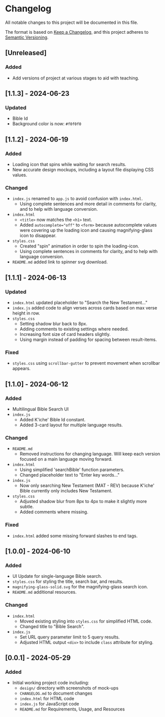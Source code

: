 # Changelog

All notable changes to this project will be documented in this file.

The format is based on [Keep a Changelog](https://keepachangelog.com/en/1.1.0/),
and this project adheres to [Semantic Versioning](https://semver.org/spec/v2.0.0.html).

## [Unreleased]

### Added

- Add versions of project at various stages to aid with teaching.

## [1.1.3] - 2024-06-23

### Updated

- Bible Id
- Background color is now: `#f0f0f0`

## [1.1.2] - 2024-06-19

### Added

- Loading icon that spins while waiting for search results.
- New accurate design mockups, including a layout file displaying CSS values.

### Changed

- `index.js` renamed to `app.js` to avoid confusion with `index.html`.
  - Using complete sentences and more detail in comments for clarity, and to help with language conversion.
- `index.html`
  - `<title>` now matches the `<h1>` text.
  - Added `autocomplete="off"` to `<form>` because autocomplete values were covering up the loading icon and causing magnifying-glass icon to disappear.
- `styles.css`
  - Created "spin" animation in order to spin the loading-icon.
  - Using complete sentences in comments for clarity, and to help with language conversion.
- `README.md` added link to spinner svg download.

## [1.1.1] - 2024-06-13

### Updated

- `index.html` updated placeholder to "Search the New Testament..."
- `index.js` added code to align verses across cards based on max verse height in row.
- `styles.css`
  - Setting shadow blur back to 8px.
  - Adding comments to existing settings where needed.
  - Increasing font size of card headers slightly.
  - Using margin instead of padding for spacing between result-items.

### Fixed

- `styles.css` using `scrollbar-gutter` to prevent movement when scrollbar appears.

## [1.1.0] - 2024-06-12

### Added

- Multilingual Bible Search UI
- `index.js`
  - Added K'iche' Bible Id constant.
  - Added 3-card layout for multiple language results.

### Changed

- `README.md`
  - Removed instructions for changing language. Will keep each version focused on a main language moving forward.
- `index.html`
  - Using simplified 'searchBible' function parameters.
  - Changed placeholder text to "Enter key words..."
- `index.js`
  - Now only searching New Testament (MAT - REV) because K'iche' Bible currently only includes New Testament.
- `styles.css`
  - Adjusted shadow blur from 8px to 4px to make it slightly more subtle.
  - Added comments where missing.

### Fixed

- `index.html` added some missing forward slashes to end tags.

## [1.0.0] - 2024-06-10

### Added

- UI Update for single-language Bible search.
- `styles.css` for styling the title, search bar, and results.
- `magnifying-glass-solid.svg` for the magnifying-glass search icon.
- `README.md` additional resources.

### Changed

- `index.html`
  - Moved existing styling into `styles.css` for simplified HTML code.
  - Changed title to "Bible Search".
- `index.js`
  - Set URL query parameter limit to 5 query results.
  - Adjusted HTML output `<div>` to include `class` attribute for styling.

## [0.0.1] - 2024-05-29

### Added

- Initial working project code including:
  - `design/` directory with screenshots of mock-ups
  - `CHANGELOG.md` to document changes
  - `index.html` for HTML code
  - `index.js` for JavaScript code
  - `README.md` for Requirements, Usage, and Resources

